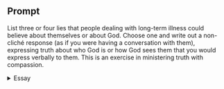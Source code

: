---
---

## Prompt

List three or four lies that people dealing with long-term illness could believe about themselves or about God. Choose one and write out a non-cliché response (as if you were having a conversation with them), expressing truth about who God is or how God sees them that you would express verbally to them. This is an exercise in ministering truth with compassion.

<details>
  <summary>Essay</summary>

  <p>
    When people have prolonged pain, they find reasons to make sense of their chronic anguish. When there is no answer for pain, people become hopeless and lose their will to live; as Viktor Frankl puts it, “Despair is suffering without meaning.” People often lie to themselves that God ordains their sufferings or that they are being punished for sins. Some even believe they are the byproduct of a generational curse (John 9:2-3).
  </p>

  <p>
    The most pervasive and profound of these lies is the belief that God has ordained you to be in unrelenting pain. The incompatible view of a righteous Judge and a loving Father is not taught in the Bible. The psalmist cries to his heavenly Father in distress,
  </p>

  <blockquote>
    The snares of death encompassed me; the pangs of Sheol laid hold on me; I suffered distress and anguish. Then I called on the name of the LORD: “O LORD, I pray, deliver my soul!” Gracious is the LORD, and righteous; our God is merciful. The LORD preserves the simple; when I was brought low, he saved me.  (Psalm 116:3-6 ESV)
  </blockquote>

  <p>
    Our Father loves us, “Every good gift and every perfect gift is from above, and cometh down from the Father of lights” (James 1:17). The Lord says this of the Father, “If ye then, being evil, know how to give good gifts unto your children, how much more shall your Father which is in heaven give good things to them that ask him” (Mt 7:11)?
  </p>

  <p>
    So why does it feel like the Lord has either forgotten or forsaken you? Why are you not healed? What is the purpose of this pain? The Lord will answer these questions to bring you into communion with Him. Dr. Reimer’s principle for thinking about the problem of pain is “God isn’t trying to fix us; He wants a relationship with us” (p. 149). A relationship is established on knowing and trusting the Lord; you will understand what is happening as you come to know the Father. Jesus tells His disciples that they are not His servants, “but I have called you friends, for all that I have heard from my Father I have made known to you” (John 15:15); as His friend, Jesus reveals the Father’s will. God has not forgotten you,
  </p>

  <blockquote>
    Can a woman forget her sucking child? … yea, they may forget, yet will I not forget thee. Behold, I have graven thee upon the palms of my hands.  (Isa 49:15-16)
  </blockquote>

  <p>
    The Lord has not forsaken you either, “God is faithful, and he will not let you be tempted beyond your ability, but with the temptation he will also provide the way of escape, that you may be able to endure it” (1Cor 10:13 ESV).
  </p>

  <p>
    But if the Lord doesn’t intervene to alleviate your pain, doesn’t that mean He ordains it? No. The Lord is omnipotent; He can and will heal you because of His promise, “Therefore, confess your sins to one another and pray for one another, that you may be healed” (James 5:15 ESV). Trust in His word and stay under the shadow of his healing wings (Mal 4:2). As you look at the cross where Jesus died to save you, no sickness nor disease can separate you from the love of God (Rom 8:35-39). God knows how to “deliver the godly out of temptations” (2Pet 2:9); when you come near to Him, He will draw near to you (James 4:8).
  </p>
  <samp>89</samp>
</details>
